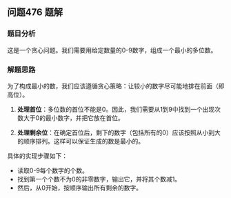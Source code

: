 ## 问题476 题解

### 题目分析

这是一个贪心问题。我们需要用给定数量的0-9数字，组成一个最小的多位数。

### 解题思路

为了构成最小的数，我们应该遵循贪心策略：让较小的数字尽可能地排在前面（即高位）。

1.  **处理首位**：多位数的首位不能是0。因此，我们需要从1到9中找到一个出现次数大于0的最小数字，并把它放在首位。

2.  **处理剩余位**：在确定首位后，剩下的数字（包括所有的0）应该按照从小到大的顺序排列。这样可以保证生成的数是最小的。

具体的实现步骤如下：
- 读取0-9每个数字的个数。
- 找到第一个个数不为0的非零数字，输出它，并将其个数减1。
- 然后，从0开始，按顺序输出所有剩余的数字。
